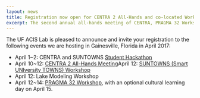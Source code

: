 ```yaml
---
layout: news
title: Registration now open for CENTRA 2 All-Hands and co-located Workshops (April 1-2 and April 10-15, 2017)
excerpt: The second annual all-hands meeting of CENTRA, PRAGMA 32 Workshop, SUNTOWNS (Smart UNIversity TOWNS) and Student Hackathon Registrations are now open until March 9, 2017!
---
```


The UF ACIS Lab is pleased to announce and invite your registration to the following events we are hosting in Gainesville, Florida in April 2017:

* April 1~2: CENTRA and SUNTOWNS [Student Hackathon](http://www.globalcentra.org/hackathon2017)
* April 10~12: [CENTRA 2 All-Hands Meeting](http://www.globalcentra.org/centra2/)April 12: [SUNTOWNS (Smart UNIversity TOWNS) Workshop](http://www.globalcentra.org/suntowns2017/)
* April 12: Lake Modeling Workshop
* April 12~14: [PRAGMA 32 Workshop](http://www.pragma-grid.net/pragma32/), with an optional cultural learning day on April 15.

